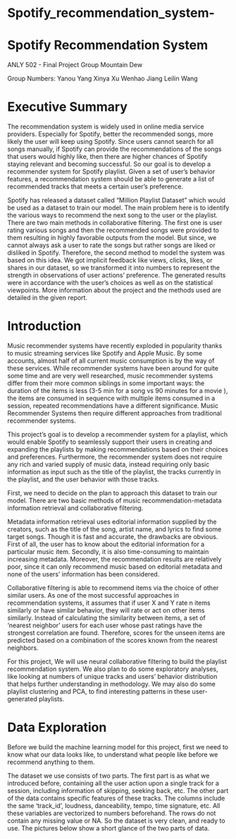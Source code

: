 # Spotify_recommendation_system-


# Spotify Recommendation System

ANLY 502 - Final Project
Group Mountain Dew


Group Numbers:
Yanou Yang
Xinya Xu
Wenhao Jiang
Leilin Wang

# Executive Summary

The recommendation system is widely used in online media service providers. Especially for Spotify, better the recommended songs, more likely the user will keep using Spotify. Since users cannot search for all songs manually, if Spotify can provide the recommendations of the songs that users would highly like, then there are higher chances of Spotify staying relevant and becoming successful. So our goal is to develop a recommender system for Spotify playlist. Given a set of user’s behavior features, a recommendation system should be able to generate a list of recommended tracks that meets a certain user’s preference. 

Spotify has released a dataset called “Million Playlist Dataset” which would be used as a dataset to train our model. The main problem here is to identify the various ways to recommend the next song to the user or the playlist. There are two main methods in collaborative filtering. The first one is user rating various songs and then the recommended songs were provided to them resulting in highly favorable outputs from the model. But since, we cannot always ask a user to rate the songs but rather songs are liked or disliked in Spotify. Therefore, the second method to model the system was based on this idea. We got implicit feedback like views, clicks, likes, or shares in our dataset, so we transformed it into numbers to represent the strength in observations of user actions’ preference. The generated results were in accordance with the user’s choices as well as on the statistical viewpoints. More information about the project and the methods used are detailed in the given report.

# Introduction

Music recommender systems have recently exploded in popularity thanks to music streaming services like Spotify and Apple Music. By some accounts, almost half of all current music consumption is by the way of these services. While recommender systems have been around for quite some time and are very well researched, music recommender systems differ from their more common siblings in some important ways: the duration of the items is less (3-5 min for a song vs 90 minutes for a movie ), the items are consumed in sequence with multiple items consumed in a session, repeated recommendations have a different significance. Music Recommender Systems then require different approaches from traditional recommender systems. 

This project’s goal is to develop a recommender system for a playlist, which would enable Spotify to seamlessly support their users in creating and expanding the playlists by making recommendations based on their choices and preferences. Furthermore, the recommender system does not require any rich and varied supply of music data, instead requiring only basic information as input such as the title of the playlist, the tracks currently in the playlist, and the user behavior with those tracks.

First, we need to decide on the plan to approach this dataset to train our model. There are two basic methods of music recommendation-metadata information retrieval and collaborative filtering. 

Metadata information retrieval uses editorial information supplied by the creators, such as the title of the song, artist name, and lyrics to find some target songs. Though it is fast and accurate, the drawbacks are obvious. First of all, the user has to know about the editorial information for a particular music item. Secondly, it is also time-consuming to maintain increasing metadata. Moreover, the recommendation results are relatively poor, since it can only recommend music based on editorial metadata and none of the users’ information has been considered.

Collaborative filtering is able to recommend items via the choice of other similar users. As one of the most successful approaches in recommendation systems, it assumes that if user X and Y rate n items similarly or have similar behavior, they will rate or act on other items similarly. Instead of calculating the similarity between items, a set of ‘nearest neighbor’ users for each user whose past ratings have the strongest correlation are found. Therefore, scores for the unseen items are predicted based on a combination of the scores known from the nearest neighbors.

For this project, We will use neural collaborative filtering to build the playlist recommendation system. We also plan to do some exploratory analyses, like looking at numbers of unique tracks and users’ behavior distribution that helps further understanding in methodology. We may also do some playlist clustering and PCA, to find interesting patterns in these user-generated playlists. 

# Data Exploration

Before we build the machine learning model for this project, first we need to know what our data looks like, to understand what people like before we recommend anything to them. 

The dataset we use consists of two parts. The first part is as what we introduced before, containing all the user action upon a single track for a session, including information of skipping, seeking back, etc. The other part of the data contains specific features of these tracks. The columns include the same ‘track_id’, loudness, danceability, tempo, time signature, etc. All these variables are vectorized to numbers beforehand. The rows do not contain any missing value or NA. So the dataset is very clean, and ready to use. The pictures below show a short glance of the two parts of data. 

